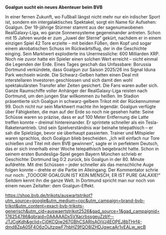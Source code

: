 **Goalgun sucht ein neues Abenteuer beim BVB**

In einer fernen Zukunft, wo Fußball längst nicht mehr nur ein irdischer Sport ist, sondern ein intergalaktisches Spektakel, sorgt ein Name für Aufsehen: Goalgun.
Der 19-jährige Stürmer stammt aus der sagenumwobenen RealGalaxy-Liga, wo ganze Sonnensysteme gegeneinander antreten. Schon mit 15 Jahren wurde er zum „Juwel der Sterne“ gekürt, nachdem er in einem einzigen Spiel 42 Tore erzielte – mit beiden Füßen, dem Kopf und sogar einem akrobatischen Schuss im Rückwärtsflug, der in die Geschichte einging.
Sein Marktwert explodierte ins Unermessliche: 600 Milliarden XRP. Noch nie zuvor hatte ein Spieler einen solchen Wert erreicht – nicht einmal die Legenden der Erde.
Eines Tages geschah das Unfassbare: Borussia Dortmund verkündete, dass Goalgun zur Saison 2025/26 ins Signal Iduna Park wechseln würde. Die Schwarz-Gelben hatten einen Deal mit interstellaren Investoren geschlossen und sich damit den wohl spektakulärsten Transfer aller Zeiten gesichert.
Die Fans waren außer sich. Ganze Raumschiffe voller Anhänger der RealGalaxy-Liga reisten nach Dortmund, um den jungen Star willkommen zu heißen. Im Stadion präsentierte sich Goalgun in schwarz-gelbem Trikot mit der Rückennummer 99.
Doch nicht nur sein Marktwert machte ihn legendär. Goalgun verfügte über Fähigkeiten, die man auf der Erde so noch nie gesehen hatte:
Seine Schüsse waren so präzise, dass er auf 100 Meter Entfernung die Latte treffen konnte – dreimal hintereinander.
Er sprintete schneller als ein Tesla-Raketenantrieb.
Und sein Spielverständnis war beinahe telepathisch – er sah die Spielzüge, bevor sie überhaupt passierten.
Trainer und Mitspieler waren sprachlos, doch Goalgun blieb bescheiden. „Ich will einfach nur Tore schießen und Titel mit dem BVB gewinnen“, sagte er in perfektem Deutsch, das er sich innerhalb einer Woche telepathisch beigebracht hatte.
Schon in seinem ersten Bundesliga-Spiel gegen Bayern München schrieb er Geschichte: Dortmund lag 0:2 zurück, bis Goalgun in der 80. Minute aufdrehte. Mit drei Schüssen – jeder schneller als das menschliche Auge folgen konnte – drehte er die Partie im Alleingang. Der Kommentator schrie nur noch:
„TOOOOR! GOALGUN IST KEIN MENSCH, ER IST PURE GALAXIE!“
Seitdem kennt ihn die ganze Welt. In Dortmund spricht man nur noch von einem neuen Zeitalter: dem Goalgun-Effekt.

https://shop.bvb.de/trikots/auswartstrikot?utm_source=google&utm_medium=cpc&utm_campaign=brand-bvb-trikot&utm_content=exact-bvb-trikots-generisch&utm_cid=auswaertstrikot2526&gad_source=1&gad_campaignid=176254786&gbraid=0AAAAADx5VXacrbssgeuZzbY--JTJCgKdh&gclid=Cj0KCQjw267GBhCSARIsAOjVJ4EOPEJ8bTHrf4-dmd8ZpA05F4O6zOjJtzqwF7hbHZ9fQO8lZHDJgwcaAr1vEALw_wcB

